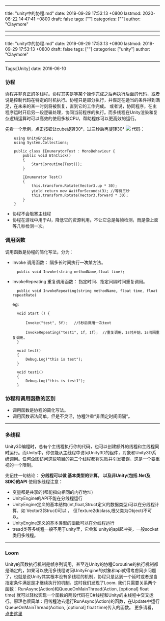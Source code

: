 
---
title: "unity中的协程.md"
date: 2019-09-29 17:53:13 +0800
lastmod: 2020-06-22 14:47:41 +0800
draft: false
tags: [""]
categories: [""]
author: "Claymore"

---
---
title: "unity中的协程.md"
date: 2019-09-29 17:53:13 +0800
lastmod: 2019-09-29 17:53:13 +0800
draft: false
tags: [""]
categories: ["unity"]
author: "Claymore"

---
Tags:[Unity]  date: 2016-06-10 

### 协程
协程并非真正的多线程。协程其实是等某个操作完成之后再执行后面的代码，或者说是控制代码在特定的时机执行。协程只是部分执行，并假定在适当的条件得到满足，在未来的某一时刻将被恢复，直到它的工作完成。
或者说，协同程序，在主程序运时开启另一段逻辑处理，协同当前程序的执行。而多线程在Unity渲染和复杂逻辑运算时可以高效的使用多核CPU，帮助程序可以更高效的运行。

先看一个示例，点击按钮让cube旋转30°，过三秒后再旋转30°
![](http://ojynuthay.bkt.clouddn.com/unity%E5%8D%8F%E7%A8%8B.png)
代码：

<!-- more -->    

        using UnityEngine;
        using System.Collections;
        
        public class IEnumeratorTest : MonoBehaviour {
            public void BtnClick()
            {
                StartCoroutine(Test());
            }
        
            IEnumerator Test()
            {
                this.transform.Rotate(Vector3.up * 30);
                yield return new WaitForSeconds(3); //等待三秒
                this.transform.Rotate(Vector3.forward * 30);
            }
        }

* 协程不会阻塞主线程
* 协程在游戏中用于AI，降低它的资源利用，不让它总是每帧检测，而是像上面等几秒检测一次。


### 调用函数
调用函数是协程的简化写法，分为：

* Invoke 调用函数： 隔多长时间执行**一次**某方法。

        public void Invoke(string methodName,float time);

* InvokeRepeating 重复调用函数： 指定时间、指定间隔时间重复调用。

        public void InvokeRepeating(string methodName, float time, float repeatRate)
    eg:

    	void Start () {
		
    	    Invoke("test", 5f);   //5秒后调用一次text
		
    	    InvokeRepeating("test1", 1f, 1f);  //重复调用，1s时开始，1s间隔重复调用。
    	}
    	
    	void test()
    	{
    	    Debug.Log("this is test");
    	}
    	
    	void test1()
    	{
    	    Debug.Log("this is test1");
    	}

### 协程和调用函数的区别

* 调用函数是协程的简化写法。
* 调用函数语法简单，但是不灵活，协程注重“非固定时间间隔”。

---

### 多线程
Unity3D编程时，总有个主线程执行你的代码，也可以创建额外的线程和主线程同时运行。而Unity中，你仅能从主线程中访问Unity3D的组件，对象和Unity3D系统调用。任何企图访问这些项目的第二个线程都将失败并引发错误，这是一个要重视的一个限制。

先记住一句结论：
 **分线程可以做 基本类型的计算， 以及非Unity(包括.Net及SDK)的API** 
使用多线程注意：

* 变量都是共享的(都能指向相同的内存地址)
* UnityEngine的API不能在分线程运行
* UnityEngine定义的基本结构(int,float,Struct定义的数据类型)可以在分线程计算，如 Vector3(Struct)可以 ， 但Texture2d(class,根父类为Object)不可以。
* UnityEngine定义的基本类型的函数可以在分线程运行
* tread类等多线程一般不用于unity里，它会和 unity的api起冲突，一般socket类用多线程。

---

### Loom
Unity的函数执行机制是帧序列调用，甚至连Unity的协程Coroutine的执行机制都是确定的，如果可以使用多线程访问UnityEngine的对象和api就得考虑同步问题了，也就是说Unity其实根本没有多线程的机制，协程只是达到一个延时或者是当指定条件满足是才继续执行的机制。这时我们发现了Loom.
我们只需要关系两个函数：RunAsync(Action)和QueueOnMainThread(Action, [optional] float time) 就可以轻松实现一个函数的两段代码在C#线程和Unity的主线程中交叉运行。原理也很简单：用线程池去运行RunAsync(Action)的函数，在Update中运行QueueOnMainThread(Acition, [optional] float time)传入的函数。
更多请看，[点击这里](http://blog.csdn.net/sgnyyy/article/details/41779451)